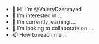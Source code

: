 - 👋 Hi, I’m @ValeryDzervayed
- 👀 I’m interested in ...
- 🌱 I’m currently learning ...
- 💞️ I’m looking to collaborate on ...
- 📫 How to reach me ...

<!---
ValeryDzervayed/ValeryDzervayed is a ✨ special ✨ repository because its `README.md` (this file) appears on your GitHub profile.
You can click the Preview link to take a look at your changes.
--->
